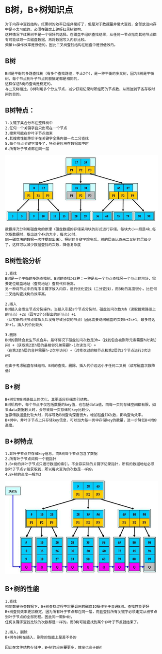 # B树，B+树知识点

	对于内存中查找结构，红黑树的效率已经非常好了，但是对于数据量非常大查找，全部放进内存中是不太可能的。必须在磁盘上建好红黑树结构，
	这种情况下红黑树不是一个很好的选择。在磁盘中组织查找结果，从任何一节点指向其他节点都有可能读取一次磁盘数据，再将数据写入内存比较。
	频繁io操作效率是很低的。因此二叉树查找结构在磁盘中是很低效的。

## B树
	B树是平衡的多路查找树（有多个查找路径，不止2个），是一种平衡的多叉树，因为B树是平衡树，每个节点到叶子节点的额搞定都是相同的，
	这样保证B树的查询是稳定的。
	与二叉树相比，B树利用多个分支节点，减少获取记录时所经历的节点数，从而达到节省存取时间的目的。
	
## B树特点：

	1.关键字集合分布在整棵树中
	2.任何一个关键字且只出现在一个节点
	3.搜索可能在非叶子节点结束
	4.其搜索性能等价于在关键字全集内做一次二分查找
	5.每个节点关键字增多了，特别是应用在数据库中时
	6.所有叶子节点都在同一层
	
![image](https://github.com/williamzhang11/fastTech/blob/master/src/main/java/com/xiu/fastTech/btree/image/btree.jpg)
	
	数据库充分利用磁盘块的原理（磁盘数据的存储采用块的形式进行存储，每块大小一般是4k,每次取数据时，取出这个4k的大小，每次io时，
	同一磁盘块的数据一次性提取出来）。把树的关键字增多后，树的层级比原来二叉树的层级少了，这样可以减少数据查找的次数，降低复杂度
	
## B树性能分析

	1.查找
	B树是一个平衡的多路查找树。B树的查找分2种：一种是从一个节点查找另一个节点的地址，需要定位磁盘地址（查找地址）查找代价极高。
	另一种将节点中的有序关键字放入内存，进行优化查找（二分查找），而B树的高度很小，比任何二叉结构查找树的效率高。
	
	2.插入
	B树插入会发生节点分裂操作。当插入引起s个节点分裂时，磁盘访问次数为h（读取搜索路径上的节点）+2s（回写2个分裂出的新节点）+1
	（回写新的根节点或插入后没有导致分裂的节点）因此需要访问磁盘的次数h+2s+1，最多可达3h+1。插入代价比较大
	
	3.删除
	B树的删除会发生节点合并。最坏情况下磁盘访问次数是3h=（找到包含被删除元素需要h次读访问）+（获取第2至h层的最相邻兄弟需要h-1次读当问）+
	（在第3至h层的合并需要h-2次写访问）+（对修改过的根节点和第2层的2个节点进行3次访问）
	
	但由于考虑磁盘存储结构，B树的查找，删除，插入代价远远小于任何二叉树（读写磁盘次数降低）
	
## B+树

	B+树实在B树基础上的优化，其更适应存储索引结构。
	B树机构中，每个节点不仅包括数据的key值，也包括data值，而每一页的存储空间都有限，如果data数据较大时，会导致每一页存储的key比较少，
	当存储数据量比较大时，同样导致B树查询深度很大，增加磁盘IO次数，影响查询效率。
	B+树中，非叶子节点上只存储key信息，可以加大每一页中存储key的数量，进一步降低B+树的高度。

## B+树特点
	1.非叶子节点只存储key信息，而B树每个节点包含了数据
	2.所有叶子节点间有一个链指针
	3.B+树的非叶子节点只进行数据的索引，不会存实际的关键字记录指针，所有的数据地址必须到叶子节点才能获取到，所以每次查询的次数是一样的。
	4.B+树的高度一般为3
	
![image](https://github.com/williamzhang11/fastTech/blob/master/src/main/java/com/xiu/fastTech/btree/image/bplustree.jpg)
	
## B+树的性能

	1.查找
	相同数量待查数据下，B+树查找过程中需要调用的磁盘IO操作少于普通B树。查找性能更好
	B+树查找效率更加稳定，因为所有叶子节点都在同一层，而且查找所有关键字必须走完从根节点到叶子节点的全部历程。因此同一颗B+树，
	任何关键字查找比较的次数都是一样的。而B树可能查找到某个非叶子节点就结束了。
	
	2.插入，删除
	B+树与B树在插入，删除的性能上是差不多的
	
	因此在文件结构存储中，B+树的应用要更多，效率也高于B树
	
	
	
	
	
	
	
	
	
	
	
	
	
	
	
	
	
	